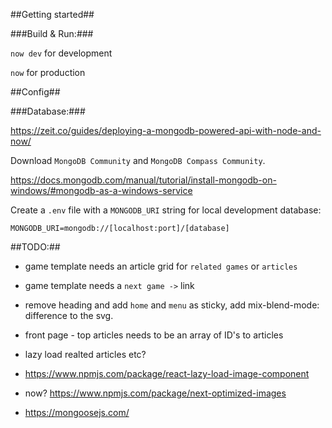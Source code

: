 ##Getting started##

###Build & Run:###

`now dev` for development

`now` for production

##Config##

###Database:###

https://zeit.co/guides/deploying-a-mongodb-powered-api-with-node-and-now/

Download `MongoDB Community` and `MongoDB Compass Community`.

https://docs.mongodb.com/manual/tutorial/install-mongodb-on-windows/#mongodb-as-a-windows-service

Create a `.env` file with a `MONGODB_URI` string for local development database:

`MONGODB_URI=mongodb://[localhost:port]/[database]`

##TODO:##

- game template needs an article grid for `related games` or `articles`
- game template needs a `next game ->` link
- remove heading and add `home` and `menu` as sticky, add mix-blend-mode: difference to the svg.
- front page - top articles needs to be an array of ID's to articles
- lazy load realted articles etc?

- https://www.npmjs.com/package/react-lazy-load-image-component
- now? https://www.npmjs.com/package/next-optimized-images
- https://mongoosejs.com/

